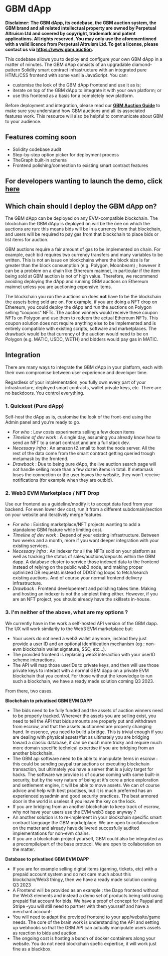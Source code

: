 
# GBM dApp

**Disclaimer: The GBM dApp, its codebase, the GBM auction system, the GBM brand and all related  intellectual property are owned by Perpetual Altruism Ltd and covered by copyright, trademark and patent applications. All rights reserved. You may only use the aforementioned with a valid licence from Perpetual Altruism Ltd. To get a license, please contact us via https://www.gbm.auction.**

This codebase allows you to deploy and configure your own GBM dApp in a matter of minutes. The GBM dApp consists of an upgradable diamond-pattern Solidity smart contract infrastructure with an integrated pure HTML/CSS frontend with some vanilla JavaScript. You can:
* customise the look of the GBM dApp frontend and use it as is;
* iterate on top of the GBM dApp to integrate it with your own platform; or
* use this frontend as a basis for a completely new platform.

Before deployment and integration, please read our **[GBM Auction Guide](https://docs.google.com/document/d/16jqjfFTFS7bSP9HDhC4fJkDzihmskhByZL13tcpRX5o/edit?usp=sharing)** to make sure you understand how GBM auctions and all its associated features work. This resource will also be helpful to communicate about GBM to your audience. 

## Features coming soon
* Solidity codebase audit
* Step-by-step option picker for deployment process
* TheGraph built-in schema
* Frontend polishing/connection to existing smart contract features       

## For developers wanting to launch the demo, click [here](/GBM-Diamond/README.md) 

## Which chain should I deploy the GBM dApp on?    

The GBM dApp can be deployed on any EVM-compatible blockchain. The blockchain the GBM dApp is deployed on will be the one on which the auctions are run: this means bids will be in a currency from that blockchain, and users will be required to pay gas from that blockchain to place bids or list items for auction.

GBM auctions require a fair amount of gas to be implemented on chain. For example, each bid requires two currency transfers and many variables to be written. This is not an issue on blockchains where the block size is far greater than the block consumption (e.g. Polygon, Moonbeam) ; however it can be a problem on a chain like Ethereum mainnet, in particular if the item being sold at GBM auction is not of high value. Therefore, we recommend avoiding deploying the dApp and running GBM auctions on Ethereum mainnet unless you are auctioning expensive items.

The blockchain you run the auctions on does **not** have to be the blockchain the assets being sold are on. For example, if you are doing a NFT drop on Ethereum, you could deploy the dApp and run the auctions on Polygon selling “coupons” NFTs. The auction winners would receive these coupon NFTs on Polygon and use them to redeem the actual Ethereum NFTs. This coupon solution does not require anything else to be implemented and is entirely compatible with existing scripts, software and marketplaces. The drawback would be that currency of the auction would need to be on Polygon (e.g. MATIC, USDC, WETH) and bidders would pay gas in MATIC.  
   

## Integration
    
There are many ways to integrate the GBM dApp in your platform, each with their own compromise between user experience and developer time. 

Regardless of your implementation, you fully own every part of your infrastructure, deployed smart contracts, wallet private keys, etc. There are no backdoors. You control everything.

### 1. Quickest (Pure dApp)
Self-host the dApp as is, customise the look of the front-end using the Admin panel and you’re ready to go.
     
+ *For who* : Low costs experiments selling a few dozen items       
+ *Timeline of dev work* : A single day, assuming you already know how to send an NFT to a smart contract and are a full stack dev.       
+ *Necessary infra* : An amazon t2.small to host the node server. All the rest of the data come from the smart contract getting queried trough metamask by the frontend.        
+ *Drawback* : Due to being pure dApp, the live auction search page will not handle selling more than a few dozen items in total. If metamask loses the connection or the user leaves the website, they won't receive notifications (for example when they are outbid).         

### 2. Web3 EVM Marketplace / NFT Drop          
Use our frontend as a guideline/modify it to accept data feed from your backend. For even lower dev cost, run it from a different subdomain/section on your website and iteratively merge features. 
   
+ *For who* : Existing marketplace/NFT projects wanting to add a standalone GBM feature while limiting cost.                  
+ *Timeline of dev work* : Depend of your existing infrastructure. Between two weeks and a month, more if you want deeper integration with your existing services.              
+ *Necessary infra* : An indexer for all the NFTs sold on your platform as well as tracking the status of sales/auctions/deposits within the GBM dapp. A database cluster to service those indexed data to the frontend instead of relying on the public web3 node, and making proper optimized DB requests instead of DDOS'ing loops to fetch/search existing auctions. And of course your normal frontend delivery infrastructure.   
+ *Drawback* : Frontend developement and polishing takes time. Making and hosting an indexer is not the simplest thing either. However, if you are an NFT project, you should already have the skillsets in-house.


### 3. I'm neither of the above, what are my options ?

We currently have in the work a self-hosted API version of the GBM dapp. The UX will work similarily to the Web3 EVM marketplace but: 
+ Your users do not need a web3 wallet anymore, instead they just provide a user ID and an optional idenfitication mechanism (eg : non-evm blockchain wallet signature, SSO, etc...).  
+ The provided frontend is replacing web3 interaction with your userID scheme interactions.                            
+ The API will map those userIDs to private keys, and then will use those private keys to interact with a normal GBM dapp on a private EVM blockchain that you control. For those without the knowledge to run such a blockchain, we have a ready made solution coming Q3 2023.                                      

From there, two cases.                         
                        
**Blockchain to privatised GBM EVM DAPP**
+ The bids need to be fully funded and the assets of auction winners need to be properly tracked. Wherever the assets you are selling exist, you need to tell the API that bids amounts are properly put and withdrawn from escrow, and that the assets auctionned are properly changing hand. In essence, you need to build a bridge. This is trivial enough if you are dealing with physical assets/fiat as ultimately you are bridging toward a classic database, it can be much more tricky and require much more domain specific technical expertise if you are bridging from an another blockchain.                
+ The GBM api software need to be able to manipulate items in escrow : this could be sending paypal transactions or executing blockchain transaction, but ultimately you have a server that is a juicy target for hacks. The software we provide is of course coming with some built-in security, but by the very nature of being at it's core a price exploration and settlement engine, it will be able to move assets. We can of course advice and help with best practises, but it is much preferred has an experienced sysadmin and good security practices. The best armored door in the world is useless if you leave the key on the lock.                          
+ If you are bridging from an another blockchain to keep track of escrow, why not have your users use the EVM web3 dapp anyway ?       
+ An another solution is to re-implement in your blockchain specific smart contract language the GBM marketplace. We are open to collaboration on the matter and already have delivered succesfully audited implementations for non-evm chains.      
+ If you are a blockchain project yourself, GBM could also be integrated as a precompile/part of the base protocol. We are open to collaboration on the matter.                   

**Database to privatised GBM EVM DAPP**
+ If you are for example selling digital items (gaming, tickets, etc) with a prepaid account system and do not care much about this blockchain/Web3 thingy, then we have a ready made solution coming Q3 2023                              
+ A Frontend will be provided as an example : the Dapp frontend without the Web3 elements and instead a demo set of products being sold using prepaid fiat account for bids. We have a proof of concept for Paypal and Stripe -you will still need to partner with them yourself and have a merchant account-                                 
+ You will need to adapt the provided frontend to your app/website/game needs. The core of the brain work is understanding the API and setting up webhooks so that the GBM API can actually manipulate users assets as reaction to bids and auction.                      
+ The ongoing cost is hosting a bunch of docker containers along your website. You do not need blockchain spefic expertise, it will work just fine as a blackbox.                  
